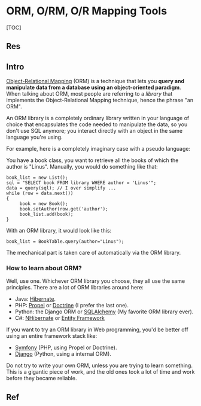 # ORM, O/RM, O/R Mapping Tools

[TOC]



## Res


## Intro
[Object-Relational Mapping](https://en.wikipedia.org/wiki/Object-relational_mapping) (ORM) is a technique that lets you **query and manipulate data from a database using an object-oriented paradigm**. When talking about ORM, most people are referring to a _library_ that implements the Object-Relational Mapping technique, hence the phrase "an ORM".

An ORM library is a completely ordinary library written in your language of choice that encapsulates the code needed to manipulate the data, so you don't use SQL anymore; you interact directly with an object in the same language you're using.

For example, here is a completely imaginary case with a pseudo language:

You have a book class, you want to retrieve all the books of which the author is "Linus". Manually, you would do something like that:
```
book_list = new List();
sql = "SELECT book FROM library WHERE author = 'Linus'";
data = query(sql); // I over simplify ...
while (row = data.next())
{
     book = new Book();
     book.setAuthor(row.get('author');
     book_list.add(book);
}
```

With an ORM library, it would look like this:
```
book_list = BookTable.query(author="Linus");
```

The mechanical part is taken care of automatically via the ORM library.


### How to learn about ORM?
Well, use one. Whichever ORM library you choose, they all use the same principles. There are a lot of ORM libraries around here:

- Java: [Hibernate](https://en.wikipedia.org/wiki/Hibernate_(Java)).
- PHP: [Propel](https://en.wikipedia.org/wiki/Propel_(PHP)) or [Doctrine](https://en.wikipedia.org/wiki/Doctrine_(PHP)) (I prefer the last one).
- Python: the Django ORM or [SQLAlchemy](https://en.wikipedia.org/wiki/SQLAlchemy) (My favorite ORM library ever).
- C#: [NHibernate](https://en.wikipedia.org/wiki/NHibernate) or [Entity Framework](https://en.wikipedia.org/wiki/Entity_Framework)

If you want to try an ORM library in Web programming, you'd be better off using an entire framework stack like:

- [Symfony](https://en.wikipedia.org/wiki/Symfony) (PHP, using Propel or Doctrine).
- [Django](https://en.wikipedia.org/wiki/Django_(web_framework)) (Python, using a internal ORM).

Do not try to write your own ORM, unless you are trying to learn something. This is a gigantic piece of work, and the old ones took a lot of time and work before they became reliable.



## Ref
[👍 What is an ORM, how does it work, and how should I use one? | Stackoverflow]: https://stackoverflow.com/questions/1279613/what-is-an-orm-how-does-it-work-and-how-should-i-use-one

[What is an ORM?]: https://www.prisma.io/dataguide/types/relational/what-is-an-orm#:~:text=An%20ORM%2C%20or%20Object%20Relational,used%20in%20object%2Doriented%20programming

[Object-Relational Mapping | Wikipedia]: https://en.wikipedia.org/wiki/Object–relational_mapping

